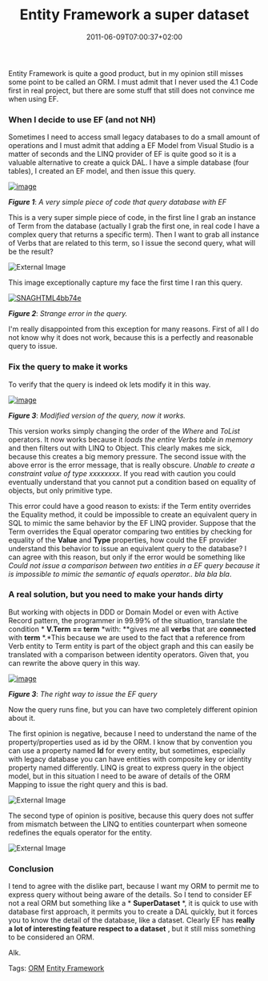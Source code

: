 ﻿---
title: "Entity Framework a super dataset"
description: ""
date: 2011-06-09T07:00:37+02:00
draft: false
tags: [Entity Framework,Nhibernate,ORM]
categories: [Entity Framework,Nhibernate]
---
Entity Framework is quite a good product, but in my opinion still misses some point to be called an ORM. I must admit that I never used the 4.1 Code first in real project, but there are some stuff that still does not convince me when using EF.

### When I decide to use EF (and not NH) 

Sometimes I need to access small legacy databases to do a small amount of operations and I must admit that adding a EF Model from Visual Studio is a matter of seconds and the LINQ provider of EF is quite good so it is a valuable alternative to create a quick DAL. I have a simple database (four tables), I created an EF model, and then issue this query.

[![image](https://www.codewrecks.com/blog/wp-content/uploads/2011/06/image_thumb7.png "image")](https://www.codewrecks.com/blog/wp-content/uploads/2011/06/image7.png)

 ***Figure 1***: *A very simple piece of code that query database with EF*

This is a very super simple piece of code, in the first line I grab an instance of Term from the database (actually I grab the first one, in real code I have a complex query that returns a specific term). Then I want to grab all instance of Verbs that are related to this term, so I issue the second query, what will be the result?

![External Image](http://t0.gstatic.com/images?q=tbn:ANd9GcSdyTdE26j7X1A04CUg2PNg9VAWxnxfX6mIRYKgv_6jpdSKN7cCEQ&amp;t=1)

This image exceptionally capture my face the first time I ran this query.

[![SNAGHTML4bb74e](https://www.codewrecks.com/blog/wp-content/uploads/2011/06/SNAGHTML4bb74e_thumb.png "SNAGHTML4bb74e")](https://www.codewrecks.com/blog/wp-content/uploads/2011/06/SNAGHTML4bb74e.png)

 ***Figure 2***: *Strange error in the query.*

I'm really disappointed from this exception for many reasons. First of all I do not know why it does not work, because this is a perfectly and reasonable query to issue.

### Fix the query to make it works 

To verify that the query is indeed ok lets modify it in this way.

[![image](https://www.codewrecks.com/blog/wp-content/uploads/2011/06/image_thumb8.png "image")](https://www.codewrecks.com/blog/wp-content/uploads/2011/06/image8.png)

 ***Figure 3***: *Modified version of the query, now it works.*

This version works simply changing the order of the *Where* and *ToList* operators. It now works because it *loads the entire Verbs table in memory* and then filters out with LINQ to Object. This clearly makes me sick, because this creates a big memory pressure. The second issue with the above error is the error message, that is really obscure. *Unable to create a constraint value of type xxxxxxxx*. If you read with caution you could eventually understand that you cannot put a condition based on equality of objects, but only primitive type.

This error could have a good reason to exists: if the Term entity overrides the Equality method, it could be impossible to create an equivalent query in SQL to mimic the same behavior by the EF LINQ provider. Suppose that the Term overrides the Equal operator comparing two entities by checking for equality of the  **Value** and  **Type** properties, how could the EF provider understand this behavior to issue an equivalent query to the database? I can agree with this reason, but only if the error would be something like *Could not issue a comparison between two entities in a EF query because it is impossible to mimic the semantic of equals operator.. bla bla bla*.

### A real solution, but you need to make your hands dirty

But working with objects in DDD or Domain Model or even with Active Record pattern, the programmer in 99.99% of the situation, translate the condition * **V.Term == term** *with: **gives me all  **verbs** that are  **connected** with  **term** *.*This because we are used to the fact that a reference from Verb entity to Term entity is part of the object graph and this can easily be translated with a comparison between identity operators. Given that, you can rewrite the above query in this way.

[![image](https://www.codewrecks.com/blog/wp-content/uploads/2011/06/image_thumb9.png "image")](https://www.codewrecks.com/blog/wp-content/uploads/2011/06/image9.png)

 ***Figure 3***: *The right way to issue the EF query*

Now the query runs fine, but you can have two completely different opinion about it.

The first opinion is negative, because I need to understand the name of the property/properties used as id by the ORM. I know that by convention you can use a property named  **Id** for every entity, but sometimes, especially with legacy database you can have entities with composite key or identity property named differently. LINQ is great to express query in the object model, but in this situation I need to be aware of details of the ORM Mapping to issue the right query and this is bad.

![External Image](http://www.mydswa.org/wp-content/uploads/2010/09/negative-attitude.gif)

The second type of opinion is positive, because this query does not suffer from mismatch between the LINQ to entities counterpart when someone redefines the equals operator for the entity.

![External Image](http://www.tigweb.org/images/express/panorama/articles/26121.jpg)

### Conclusion

I tend to agree with the dislike part, because I want my ORM to permit me to express query without being aware of the details. So I tend to consider EF not a real ORM but something like a * **SuperDataset** *, it is quick to use with database first approach, it permits you to create a DAL quickly, but it forces you to know the detail of the database, like a dataset. Clearly EF has  **really a lot of interesting feature respect to a dataset** , but it still miss something to be considered an ORM.

Alk.

Tags: [ORM](http://technorati.com/tag/ORM) [Entity Framework](http://technorati.com/tag/Entity%20Framework)
